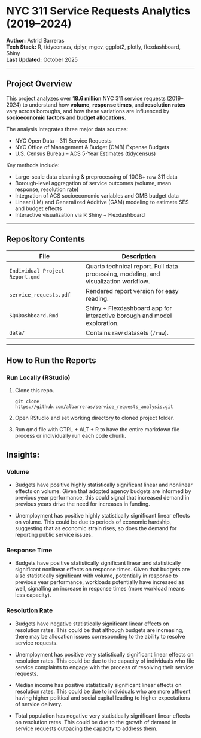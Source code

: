 #  NYC 311 Service Requests Analytics (2019–2024)

**Author:** Astrid Barreras  
**Tech Stack:** R, tidycensus, dplyr, mgcv, ggplot2, plotly, flexdashboard, Shiny  
**Last Updated:** October 2025  

---

##  Project Overview

This project analyzes over **18.6 million** NYC 311 service requests (2019–2024) to understand how **volume**, **response times**, and **resolution rates** vary across boroughs, and how these variations are influenced by **socioeconomic factors** and **budget allocations**.

The analysis integrates three major data sources:
- NYC Open Data – 311 Service Requests
- NYC Office of Management & Budget (OMB) Expense Budgets
- U.S. Census Bureau – ACS 5-Year Estimates (tidycensus)

Key methods include:
- Large-scale data cleaning & preprocessing of 10GB+ raw 311 data
- Borough-level aggregation of service outcomes (volume, mean response, resolution rate)
- Integration of ACS socioeconomic variables and OMB budget data
- Linear (LM) and Generalized Additive (GAM) modeling to estimate SES and budget effects
- Interactive visualization via R Shiny + Flexdashboard

---

##  Repository Contents

| File | Description |
|------|--------------|
| `Individual Project Report.qmd` | Quarto technical report. Full data processing, modeling, and visualization workflow. |
| `service_requests.pdf` | Rendered report version for easy reading. |
| `SQ4Dashboard.Rmd` | Shiny + Flexdashboard app for interactive borough and model exploration. |
| `data/` | Contains raw datasets (`/raw`). |

---

##  How to Run the Reports

###  Run Locally (RStudio)

1. Clone this repo.
   ```
   git clone https://github.com/albarreras/service_requests_analysis.git

2. Open RStudio and set working directory to cloned project folder.
   
4. Run qmd file with CTRL + ALT + R to have the entire markdown file process or individually run each code chunk.


 ## Insights:

###  Volume

- Budgets have positive highly statistically significant linear and nonlinear effects on volume. Given that adopted agency budgets are informed by previous year performance, this could signal that increased demand in previous years drive the need for increases in funding.

- Unemployment has positive highly statistically significant linear effects on volume. This could be due to periods of economic hardship, suggesting that as economic strain rises, so does the demand for reporting public service issues.

### Response Time

- Budgets have positive statistically significant linear and statistically significant nonlinear effects on response times. Given that budgets are also statistically significant with volume, potentially in response to previous year performance, workloads potentially have increased as well, signalling an increase in response times (more workload means less capacity).

### Resolution Rate

- Budgets have negative statistically significant linear effects on resolution rates. This could be that although budgets are increasing, there may be allocation issues corresponding to the ability to resolve service requests.

- Unemployment has positive very statistically significant linear effects on resolution rates. This could be due to the capacity of individuals who file service complaints to engage with the process of resolving their service requests.

- Median income has positive statistically significant linear effects on resolution rates. This could be due to individuals who are more affluent having higher political and social capital leading to higher expectations of service delivery.

- Total population has negative very statistically significant linear effects on resolution rates. This could be due to the growth of demand in service requests outpacing the capacity to address them.


